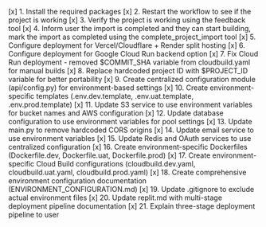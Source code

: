[x] 1. Install the required packages
[x] 2. Restart the workflow to see if the project is working
[x] 3. Verify the project is working using the feedback tool
[x] 4. Inform user the import is completed and they can start building, mark the import as completed using the complete_project_import tool
[x] 5. Configure deployment for Vercel/Cloudflare + Render split hosting
[x] 6. Configure deployment for Google Cloud Run backend option
[x] 7. Fix Cloud Run deployment - removed $COMMIT_SHA variable from cloudbuild.yaml for manual builds
[x] 8. Replace hardcoded project ID with $PROJECT_ID variable for better portability
[x] 9. Create centralized configuration module (api/config.py) for environment-based settings
[x] 10. Create environment-specific templates (.env.dev.template, .env.uat.template, .env.prod.template)
[x] 11. Update S3 service to use environment variables for bucket names and AWS configuration
[x] 12. Update database configuration to use environment variables for pool settings
[x] 13. Update main.py to remove hardcoded CORS origins
[x] 14. Update email service to use environment variables
[x] 15. Update Redis and OAuth services to use centralized configuration
[x] 16. Create environment-specific Dockerfiles (Dockerfile.dev, Dockerfile.uat, Dockerfile.prod)
[x] 17. Create environment-specific Cloud Build configurations (cloudbuild.dev.yaml, cloudbuild.uat.yaml, cloudbuild.prod.yaml)
[x] 18. Create comprehensive environment configuration documentation (ENVIRONMENT_CONFIGURATION.md)
[x] 19. Update .gitignore to exclude actual environment files
[x] 20. Update replit.md with multi-stage deployment pipeline documentation
[x] 21. Explain three-stage deployment pipeline to user